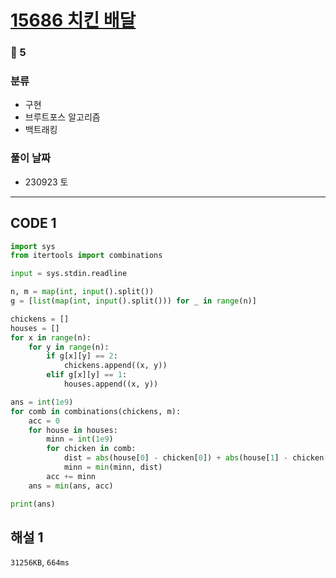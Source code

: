 # [15686 치킨 배달](https://www.acmicpc.net/problem/15686)

### 🥇 5

### 분류

- 구현
- 브루트포스 알고리즘
- 백트래킹

### 풀이 날짜

- 230923 토

---

## CODE 1

```python
import sys
from itertools import combinations

input = sys.stdin.readline

n, m = map(int, input().split())
g = [list(map(int, input().split())) for _ in range(n)]

chickens = []
houses = []
for x in range(n):
    for y in range(n):
        if g[x][y] == 2:
            chickens.append((x, y))
        elif g[x][y] == 1:
            houses.append((x, y))

ans = int(1e9)
for comb in combinations(chickens, m):
    acc = 0
    for house in houses:
        minn = int(1e9)
        for chicken in comb:
            dist = abs(house[0] - chicken[0]) + abs(house[1] - chicken[1])
            minn = min(minn, dist)
        acc += minn
    ans = min(ans, acc)

print(ans)
```

## 해설 1

`31256KB`, `664ms`
